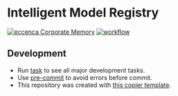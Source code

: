 # Intelligent Model Registry


[![eccenca Corporate Memory](https://img.shields.io/badge/eccenca-Corporate%20Memory-orange)](https://documentation.eccenca.com) [![workflow](https://github.com/eccenca/imr/actions/workflows/check.yml/badge.svg)](https://github.com/eccenca/imr/actions)  

## Development

- Run [task](https://taskfile.dev/) to see all major development tasks.
- Use [pre-commit](https://pre-commit.com/) to avoid errors before commit.
- This repository was created with [this copier template](https://github.com/eccenca/cmem-plugin-template).

